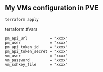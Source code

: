 ## My VMs configuration in PVE

```bash
terraform apply
```

terraform.tfvars
```hcl
pm_api_url          = "xxxx"
pm_user             = "xxxx"
pm_api_token_id     = "xxxx"
pm_api_token_secret = "xxxx"
vm_user             = "xxxx"
vm_password         = "xxxx"
vm_sshkey_file      = "xxxx"
```

